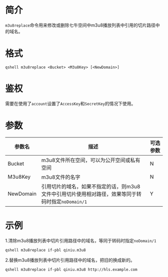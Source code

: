 # 简介

`m3u8replace`命令用来修改或删除七牛空间中m3u8播放列表中引用的切片路径中的域名。

# 格式

```
qshell m3u8replace <Bucket> <M3u8Key> [<NewDomain>]
``` 

# 鉴权

需要在使用了`account`设置了`AccessKey`和`SecretKey`的情况下使用。

# 参数

|参数名|描述|可选参数|
|--------|--------|-------|
|Bucket|m3u8文件所在空间，可以为公开空间或私有空间|N|
|M3u8Key|m3u8文件的名字|N|
|NewDomain|引用切片的域名，如果不指定的话，则m3u8文件中引用切片使用相对路径，效果等同于转码时指定`noDomain/1`|Y|

# 示例

1.清除m3u8播放列表中切片引用路径中的域名，等同于转码时指定`noDomain/1`

```
qshell m3u8replace if-pbl qiniu.m3u8
```

2.替换m3u8播放列表中切片引用路径中的域名，把旧的换成新的。

```
qshell m3u8replace if-pbl qiniu.m3u8 http://hls.example.com
```
 